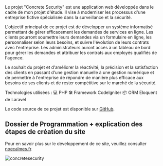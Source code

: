 Le projet "Concrete Security" est une application web développée dans le cadre de mon projet d'étude. Il vise à moderniser les processus d'une entreprise fictive spécialisée dans la surveillance et la sécurité.

L'objectif principal de ce projet est de développer un système informatisé permettant de gérer efficacement les demandes de services en ligne. Les clients pourront soumettre leurs demandes via un formulaire en ligne, les personnaliser selon leurs besoins, et suivre l'évolution de leurs contrats avec l'entreprise. Les administrateurs auront accès à un tableau de bord pour gérer les demandes et attribuer les contrats aux employés qualifiés de l'agence.

Le souhait du projet et d'améliorer la réactivité, la précision et la satisfaction des clients en passant d'une gestion manuelle à une gestion numérique et de permettre à l'entreprise de répondre de manière plus efficace aux besoins de ses clients et de rester compétitive sur le marché de la sécurité.

Technologies utilisées :
💻 PHP
🛠️ Framework CodeIgniter
📦 ORM Eloquent de Laravel

Le code source de ce projet est disponible sur [GitHub](https://github.com/NoeCalmes/concretsecurity).

## Dossier de Programmation + explication des étapes de création du site

Pour en savoir plus sur le développement de ce site, veuillez consulter [noecalmes.fr](http://noecalmes.fr/concretesecurity).

![concretesecurity](https://github.com/NoeCalmes/concretsecurity/assets/68471197/77d1bfcd-d855-446e-92aa-0714e9502ed1)

